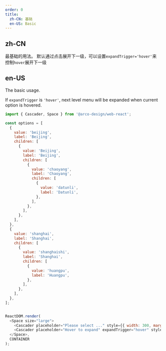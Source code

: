 ```yaml
---
order: 0
title:
  zh-CN: 基础
  en-US: Basic
---
```


## zh-CN

最基础的用法。
默认通过点击展开下一级，可以设置`expandTrigger='hover'`来控制`hover`展开下一级

## en-US

The basic usage.

If `expandTrigger` is `'hover'`, next level menu will be expanded when current option is hovered.


```js
import { Cascader, Space } from '@arco-design/web-react';

const options = [
  {
    value: 'beijing',
    label: 'Beijing',
    children: [
      {
        value: 'Beijing',
        label: 'Beijing',
        children: [
          {
            value: 'chaoyang',
            label: 'Chaoyang',
            children: [
              {
                value: 'datunli',
                label: 'Datunli',
              },
            ],
          },
        ],
      },
    ],
  },
  {
    value: 'shanghai',
    label: 'Shanghai',
    children: [
      {
        value: 'shanghaishi',
        label: 'Shanghai',
        children: [
          {
            value: 'huangpu',
            label: 'Huangpu',
          },
        ],
      },
    ],
  },
];


ReactDOM.render(
  <Space size="large">
    <Cascader placeholder="Please select ..." style={{ width: 300, marginBottom: 20 }} options={options} />
    <Cascader placeholder="Hover to expand" expandTrigger="hover" style={{ width: 300, marginBottom: 20 }} options={options} />
  </Space>,
  CONTAINER
);
```
